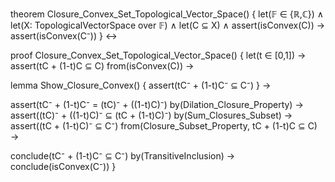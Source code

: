 theorem Closure_Convex_Set_Topological_Vector_Space() {
  let(𝔽 ∈ {ℝ,ℂ}) ∧
  let(X: TopologicalVectorSpace over 𝔽) ∧
  let(C ⊆ X) ∧
  assert(isConvex(C)) →
  assert(isConvex(C⁻))
} ↔

proof Closure_Convex_Set_Topological_Vector_Space() {
  let(t ∈ [0,1]) →
  assert(tC + (1-t)C ⊆ C) from(isConvex(C)) →
  
  lemma Show_Closure_Convex() {
    assert(tC⁻ + (1-t)C⁻ ⊆ C⁻)
  } →
  
  assert(tC⁻ + (1-t)C⁻ = (tC)⁻ + ((1-t)C)⁻) by(Dilation_Closure_Property) →
  assert((tC)⁻ + ((1-t)C)⁻ ⊆ (tC + (1-t)C)⁻) by(Sum_Closures_Subset) →
  assert((tC + (1-t)C)⁻ ⊆ C⁻) from(Closure_Subset_Property, tC + (1-t)C ⊆ C) →
  
  conclude(tC⁻ + (1-t)C⁻ ⊆ C⁻) by(TransitiveInclusion) →
  conclude(isConvex(C⁻))
}